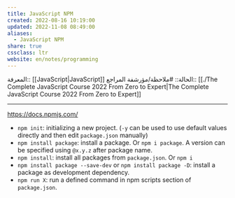 ```yaml
---
title: JavaScript NPM
created: 2022-08-16 10:19:00
updated: 2022-11-08 08:49:00
aliases:
  - JavaScript NPM
share: true
cssclass: ltr
website: en/notes/programming
---
```


المعرفة:: [[JavaScript|JavaScript]]
الحالة:: #ملاحظة/مؤرشفة
المراجع:: [[./The Complete JavaScript Course 2022 From Zero to Expert|The Complete JavaScript Course 2022 From Zero to Expert]]

---

<https://docs.npmjs.com/>

- `npm init`: initializing a new project. (`-y` can be used to use default values directly and then edit `package.json` manually)
- `npm install package`: install a package. Or `npm i package`. A version can be specified using `@x.y.z` after package name.
- `npm install`: install all packages from `package.json`. Or `npm i`
- `npm install package --save-dev` or `npm install package -D`: install a package as development dependency.
- `npm run X`: run a defined command in npm scripts section of `package.json`.
